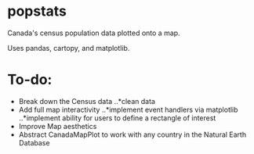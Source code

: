 # popstats
Canada's census population data plotted onto a map.

Uses pandas, cartopy, and matplotlib.
# To-do:
* Break down the Census data
..*clean data
* Add full map interactivity
..*implement event handlers via matplotlib
..*implement ability for users to define a rectangle of interest
* Improve Map aesthetics
* Abstract CanadaMapPlot to work with any country in the Natural Earth Database
